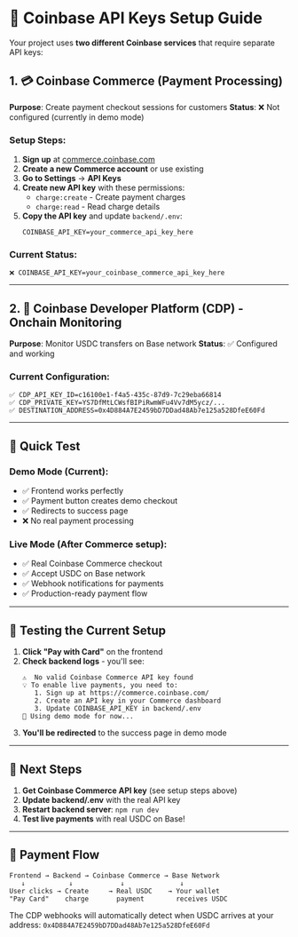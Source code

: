 # 🔑 Coinbase API Keys Setup Guide

Your project uses **two different Coinbase services** that require separate API keys:

## 1. 💳 Coinbase Commerce (Payment Processing)

**Purpose**: Create payment checkout sessions for customers
**Status**: ❌ Not configured (currently in demo mode)

### Setup Steps:
1. **Sign up** at [commerce.coinbase.com](https://commerce.coinbase.com/)
2. **Create a new Commerce account** or use existing
3. **Go to Settings** → **API Keys** 
4. **Create new API key** with these permissions:
   - `charge:create` - Create payment charges
   - `charge:read` - Read charge details
5. **Copy the API key** and update `backend/.env`:
   ```env
   COINBASE_API_KEY=your_commerce_api_key_here
   ```

### Current Status:
```
❌ COINBASE_API_KEY=your_coinbase_commerce_api_key_here
```

---

## 2. 🔗 Coinbase Developer Platform (CDP) - Onchain Monitoring

**Purpose**: Monitor USDC transfers on Base network
**Status**: ✅ Configured and working

### Current Configuration:
```
✅ CDP_API_KEY_ID=c16100e1-f4a5-435c-87d9-7c29eba66814
✅ CDP_PRIVATE_KEY=YS7DfMtLCWsfBIPiRwmWFu4Vv7dM5ycz/...
✅ DESTINATION_ADDRESS=0x4D884A7E2459bD7DDad48Ab7e125a528DfeE60Fd
```

---

## 🚀 Quick Test

### Demo Mode (Current):
- ✅ Frontend works perfectly
- ✅ Payment button creates demo checkout
- ✅ Redirects to success page
- ❌ No real payment processing

### Live Mode (After Commerce setup):
- ✅ Real Coinbase Commerce checkout
- ✅ Accept USDC on Base network
- ✅ Webhook notifications for payments
- ✅ Production-ready payment flow

---

## 🔧 Testing the Current Setup

1. **Click "Pay with Card"** on the frontend
2. **Check backend logs** - you'll see:
   ```
   ⚠️  No valid Coinbase Commerce API key found
   💡 To enable live payments, you need to:
      1. Sign up at https://commerce.coinbase.com/
      2. Create an API key in your Commerce dashboard  
      3. Update COINBASE_API_KEY in backend/.env
   🔄 Using demo mode for now...
   ```
3. **You'll be redirected** to the success page in demo mode

---

## 📝 Next Steps

1. **Get Coinbase Commerce API key** (see setup steps above)
2. **Update backend/.env** with the real API key
3. **Restart backend server**: `npm run dev`
4. **Test live payments** with real USDC on Base!

---

## 🎯 Payment Flow

```
Frontend → Backend → Coinbase Commerce → Base Network
   ↓           ↓            ↓              ↓
User clicks → Create     → Real USDC    → Your wallet
"Pay Card"    charge       payment        receives USDC
```

The CDP webhooks will automatically detect when USDC arrives at your address: `0x4D884A7E2459bD7DDad48Ab7e125a528DfeE60Fd`